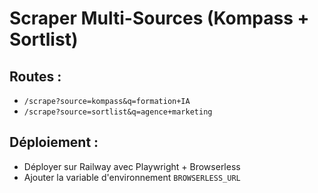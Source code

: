 # Scraper Multi-Sources (Kompass + Sortlist)

## Routes :
- `/scrape?source=kompass&q=formation+IA`
- `/scrape?source=sortlist&q=agence+marketing`

## Déploiement :
- Déployer sur Railway avec Playwright + Browserless
- Ajouter la variable d'environnement `BROWSERLESS_URL`
